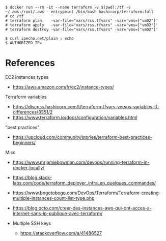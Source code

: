 ```
$ docker run --rm -it --name terraform -v $(pwd):/tf -v ~/.aws:/root/.aws --entrypoint /bin/bash hashicorp/terraform:full
# cd /tf
# terraform plan    -var-file="vars/rss.tfvars" -var='vms=["vm02"]'
# terraform apply   -var-file="vars/rss.tfvars" -var='vms=["vm02"]'
# terraform destroy -var-file="vars/rss.tfvars" -var='vms=["vm02"]'
```

```
$ curl ipecho.net/plain ; echo
$ AUTHORIZED_IP=
```

# References

EC2 instances types
* https://aws.amazon.com/fr/ec2/instance-types/

Terraform variables
* https://discuss.hashicorp.com/t/terraform-tfvars-versus-variables-tf-differences/3351/2
* https://www.terraform.io/docs/configuration/variables.html

"best practices"
* https://upcloud.com/community/stories/terraform-best-practices-beginners/

Misc

* https://www.mrjamiebowman.com/devops/running-terraform-in-docker-locally/
* https://blog.stack-labs.com/code/terraform_deployer_infra_en_quelques_commandes/
* https://www.bogotobogo.com/DevOps/Terraform/Terraform-creating-multiple-instances-count-list-type.php
* https://blog.octo.com/creer-des-instances-aws-qui-ont-acces-a-internet-sans-ip-publique-avec-terraform/

* Multiple SSH keys
    * https://stackoverflow.com/a/41486527

